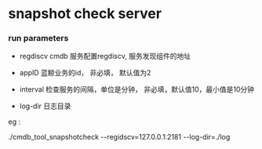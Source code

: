 # snapshot check server



### run parameters 

* regdiscv cmdb 服务配置regdiscv, 服务发现组件的地址

* appID  蓝鲸业务的id， 非必填， 默认值为2

* interval 检查服务的间隔，单位是分钟， 非必填，默认值10，最小值是10分钟

* log-dir 日志目录


eg :


./cmdb_tool_snapshotcheck --regidscv=127.0.0.1:2181 --log-dir=./log 
